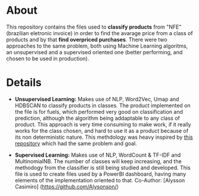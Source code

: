 # About
This repository contains the files used to **classify products** from "NFE" (brazilian eletronic invoice) in order to find the avarage price from a class of products and by that **find overpriced purchases**. 
There were two approaches to the same problem, both using Machine Learning algoritms, an unsupervised and a supervised oriented one (better performing, and chosen to be used in production).

# Details
- **Unsupervised Learning:** Makes use of NLP, Word2Vec, Umap and HDBSCAN to classify products in classes.
  The product implemented on the file is for fuels, which performed very good on classification and prediction, although the algorithm being addaptable to any class of product.
  This approach is very time consuming to make work, if it really works for the class chosen, and hard to use it as a product because of its non deterministic nature.
  This methdology was heavy inspired by [this repository](https://github.com/alexgand/banco-de-precos) which had the same problem and goal. 

- **Supervised Learning:** Makes use of NLP, WordCount & TF-IDF and MultinomialNB.
  The number of classes will keep increasing, and the methodogy from the classifier is still being studied and developed. 
  This file is used to create files used by a PowerBI dashboard, having many elements of the implementation oriented to that.
  Co-Author: [Alysson Casimiro] (https://github.com/Alysonson/)
